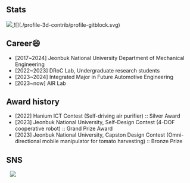 ## Stats
<a href="https://github.com/devxb/gitanimals">
    <img src = "https://render.gitanimals.org/farms/hyounjun-oh"/>
</a>
<!--![Hyounjun's GitHub stats](https://github-readme-stats.vercel.app/api?username=hyounjun-oh&show_icons=true&theme=blueberry)-->
![](./profile-3d-contrib/profile-gitblock.svg)

## Career😄

- [2017~2024] Jeonbuk National University Department of Mechanical Engineering
- [2022~2023] DRoC Lab, Undergraduate research students
- [2023~2024] Integrated Major in Future Automotive Engineering
- [2023~now]  AIR Lab

## Award history

- [2022] Hanium ICT Contest (Self-driving air purifier) :: Silver Award
- [2023] Jeonbuk National University, Self-Design Contest (4-DOF cooperative robot) :: Grand Prize Award
- [2023] Jeonbuk National University, Capston Design Contest (Omni-directional mobile manipulator for tomato harvesting) :: Bronze Prize



## SNS
<a href="https://www.instagram.com/5oohj/">
    <img 
        src="http://img.shields.io/badge/-222222?style=flat&logo=instagram&link=https://www.instagram.com/5oohj/"
        style="height : auto; margin-left : 10px; margin-right : 10px;"/>
</a>
<!--

**Hyounjun-Oh/hyounjun-oh** is a ✨ _special_ ✨ repository because its `README.md` (this file) appears on your GitHub profile.

Here are some ideas to get you started:

- 🔭 I’m currently working on ...
- 🌱 I’m currently learning ...
- 👯 I’m looking to collaborate on ...
- 🤔 I’m looking for help with ...
- 💬 Ask me about ...
- 📫 How to reach me: ...
- 😄 Pronouns: ...
- ⚡ Fun fact: ...
-->
